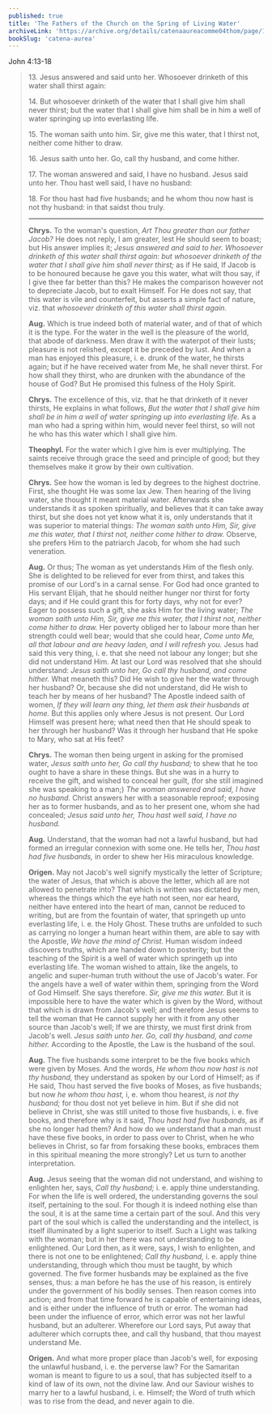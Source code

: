 ```yaml
---
published: true
title: 'The Fathers of the Church on the Spring of Living Water'
archiveLink: 'https://archive.org/details/catenaaureacomme04thom/page/142?view=theater'
bookSlug: 'catena-aurea'
---
```


John 4:13-18

> 13\. Jesus answered and said unto her. Whosoever drinketh of this water shall thirst again:
>
> 14\. But whosoever drinketh of the water that I shall give him shall never thirst; but the water that I shall give him shall be in him a well of water springing up into everlasting life.
>
> 15\. The woman saith unto him. Sir, give me this water, that I thirst not, neither come hither to draw.
>
> 16\. Jesus saith unto her. Go, call thy husband, and come hither.
>
> 17\. The woman answered and said, I have no husband. Jesus said unto her. Thou hast well said, I have no husband:
>
> 18\. For thou hast had five husbands; and he whom thou now hast is not thy husband: in that saidst thou truly.
>
> ---
>
> **Chrys.** To the woman's question, *Art Thou greater than our father Jacob?* He does not reply, I am greater, lest He should seem to boast; but His answer implies it; *Jesus answered and said to her. Whosoever drinketh of this water shall thirst again: but whosoever drinketh of the water that I shall give him shall never thirst;* as if He said, If Jacob is to be honoured because he gave you this water, what wilt thou say, if I give thee far better than this? He makes the comparison however not to depreciate Jacob, but to exalt Himself. For He does not say, that this water is vile and counterfeit, but asserts a simple fact of nature, viz. that *whosoever drinketh of this water shall thirst again.*
>
> **Aug.** Which is true indeed both of material water, and of that of which it is the type. For the water in the well is the pleasure of the world, that abode of darkness. Men draw it with the waterpot of their lusts; pleasure is not relished, except it be preceded by lust. And when a man has enjoyed this pleasure, i. e. drunk of the water, he thirsts again; but if he have received water from Me, he shall never thirst. For how shall they thirst, who are drunken with the abundance of the house of God? But He promised this fulness of the Holy Spirit.
>
> **Chrys.** The excellence of this, viz. that he that drinketh of it never thirsts, He explains in what follows, *But the water that I shall give him shall be in him a well of water springing up into everlasting life.* As a man who had a spring within him, would never feel thirst, so will not he who has this water which I shall give him.
>
> **Theophyl.** For the water which I give him is ever multiplying. The saints receive through grace the seed and principle of good; but they themselves make it grow by their own cultivation.
>
> **Chrys.** See how the woman is led by degrees to the highest doctrine. First, she thought He was some lax Jew. Then hearing of the living water, she thought it meant material water. Afterwards she understands it as spoken spiritually, and believes that it can take away thirst, but she does not yet know what it is, only understands that it was superior to material things: *The woman saith unto Him, Sir, give me this water, that I thirst not, neither come hither to draw.* Observe, she prefers Him to the patriarch Jacob, for whom she had such veneration.
>
> **Aug.** Or thus; The woman as yet understands Him of the flesh only. She is delighted to be relieved for ever from thirst, and takes this promise of our Lord's in a carnal sense. For God had once granted to His servant Elijah, that he should neither hunger nor thirst for forty days; and if He could grant this for forty days, why not for ever? Eager to possess such a gift, she asks Him for the living water; *The woman saith unto Him, Sir, give me this water, that I thirst not, neither come hither to draw.* Her poverty obliged her to labour more than her strength could well bear; would that she could hear, *Come unto Me, all that labour and are heavy laden, and I will refresh you.* Jesus had said this very thing, i. e. that she need not labour any longer; but she did not understand Him. At last our Lord was resolved that she should understand: *Jesus saith unto her, Go call thy husband, and come hither.* What meaneth this? Did He wish to give her the water through her husband? Or, because she did not understand, did He wish to teach her
by means of her husband? The Apostle indeed saith of women, *If they will learn any thing, let them ask their husbands at home.* But this applies only where Jesus is not present. Our Lord Himself was present here; what need
then that He should speak to her through her husband? Was it through her husband that He spoke to Mary, who sat at His feet?
>
> **Chrys.** The woman then being urgent in asking for the promised water, *Jesus saith unto her, Go call thy husband;* to shew that he too ought to have a share in these things. But she was in a hurry to receive the gift, and wished to conceal her guilt, (for she still imagined she was speaking to a man;) *The woman answered and said, I have no husband.* Christ answers her with a seasonable reproof; exposing her as to former husbands, and as to her present one, whom she had concealed; *Jesus said unto her, Thou hast well said, I have no husband.*
>
> **Aug.** Understand, that the woman had not a lawful husband, but had formed an irregular connexion with some one. He tells her, *Thou hast had five husbands,* in order to shew her His miraculous knowledge.
>
> **Origen.** May not Jacob's well signify mystically the letter of Scripture; the water of Jesus, that which is above the letter, which all are not allowed to penetrate into? That which is written was dictated by men, whereas the things which the eye hath not seen, nor ear heard, neither have entered into the heart of man, cannot be reduced to writing, but are from the fountain of water, that springeth up unto everlasting life, i. e. the Holy Ghost. These truths are unfolded to such as carrying no longer a human heart within them, are able to say with the Apostle, *We have the mind of Christ.* Human wisdom indeed discovers truths, which are handed down to posterity; but the teaching of the Spirit is a well of water which springeth up into everlasting life. The woman wished to attain, like the angels, to angelic and super-human truth without the use of Jacob's water. For the angels have a well of water within them, springing from the Word of God Himself. She says therefore. *Sir, give me this water.* But it is impossible here to have the water which is given by the Word, without that which is drawn from Jacob's well; and therefore Jesus seems to tell the woman that He cannot supply her with it from any other source than Jacob's well; If we are thirsty, we must first drink from Jacob's well. *Jesus saith unto her. Go, call thy husband, and come hither.* According to the Apostle, the Law is the husband of the soul.
>
> **Aug.** The five husbands some interpret to be the five books which were given by Moses. And the words, *He whom thou now hast is not thy husband,* they understand as spoken by our Lord of Himself; as if He said, Thou hast served the five books of Moses, as five husbands; but now *he whom thou hast,* i, e. whom thou hearest, *is not thy husband;* for thou dost not yet believe in him. But if she did not believe in Christ, she was still united to those five husbands, i. e. five books, and therefore why is it said, *Thou hast had five husbands,* as if she no longer had them? And how do we understand that a man must have these five books, in order to pass over to Christ, when he who believes in Christ, so far from forsaking these books, embraces them in this spiritual meaning the more strongly? Let us turn to another interpretation.
>
> **Aug.** Jesus seeing that the woman did not understand, and wishing to enlighten her, says, *Call thy husband;* i. e. apply thine understanding. For when the life is well ordered, the understanding governs the soul itself, pertaining to the soul. For though it is indeed nothing else than the soul, it is at the same time a certain part of the soul. And this very part of the soul which is called the understanding and the intellect, is itself illuminated by a light superior to itself. Such a Light was talking with the woman; but in her there was not understanding to be enlightened. Our Lord then, as it were, says, I wish to enlighten, and there is not one to be enlightened; *Call thy husband,* i. e. apply thine understanding, through which thou must be taught, by which governed. The five former husbands may be explained as the five senses, thus: a man before he has the use of his reason, is entirely under the government of his bodily senses. Then reason comes into action; and from that time forward he is capable of entertaining ideas, and is either under the influence of truth or error. The woman had been under the influence of error, which error was not her lawful husband, but an adulterer. Wherefore our Lord says, Put away that adulterer which corrupts thee, and call thy husband, that thou mayest understand Me.
>
> **Origen.** And what more proper place than Jacob's well, for exposing the unlawful husband, i. e. the perverse law? For the Samaritan woman is meant to figure to us a soul, that has subjected itself to a kind of law of its own, not the divine law. And our Saviour wishes to marry her to a lawful husband, i. e. Himself; the Word of truth which was to rise from the dead, and never again to die.
